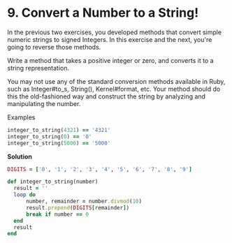 # 9. Convert a Number to a String!
In the previous two exercises, you developed methods that convert simple numeric strings to signed Integers. In this exercise and the next, you're going to reverse those methods.

Write a method that takes a positive integer or zero, and converts it to a string representation.

You may not use any of the standard conversion methods available in Ruby, such as Integer#to_s, String(), Kernel#format, etc. Your method should do this the old-fashioned way and construct the string by analyzing and manipulating the number.

Examples

```ruby
integer_to_string(4321) == '4321'
integer_to_string(0) == '0'
integer_to_string(5000) == '5000'
```
**Solution**

```ruby
DIGITS = ['0', '1', '2', '3', '4', '5', '6', '7', '8', '9']

def integer_to_string(number)
  result = ''
  loop do
      number, remainder = number.divmod(10)
      result.prepend(DIGITS[remainder])
      break if number == 0
  end
  result
end
```